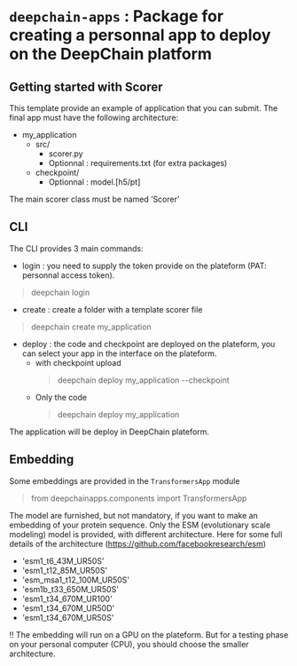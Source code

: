 # `deepchain-apps` : Package for creating a personnal app to deploy on the DeepChain platform

## Getting started with Scorer

This template provide an example of application that you can submit.
The final app must have the following architecture:

- my_application
  - src/
    - scorer.py
    - Optionnal : requirements.txt (for extra packages)
  - checkpoint/
    - Optionnal : model.[h5/pt]

The main scorer class must be named ’Scorer’

## CLI

The CLI provides 3 main commands:

- login : you need to supply the token provide on the plateform (PAT: personnal access token).

> deepchain login

- create : create a folder with a template scorer file

> deepchain create my_application

- deploy : the code and checkpoint are deployed on the plateform, you can select your app in the interface on the plateform.
  - with checkpoint upload
    >deepchain deploy my_application --checkpoint
  - Only the code
    >deepchain deploy my_application

The application will be deploy in DeepChain plateform.

## Embedding

Some embeddings are provided in the `TransformersApp` module
> from deepchainapps.components import TransformersApp

The model are furnished, but not mandatory, if you want to make an embedding of your protein sequence.
Only the ESM (evolutionary scale modeling) model is provided, with different architecture.
Here for some full details of the architecture (https://github.com/facebookresearch/esm)

- 'esm1_t6_43M_UR50S'
- 'esm1_t12_85M_UR50S'
- 'esm_msa1_t12_100M_UR50S'
- 'esm1b_t33_650M_UR50S'
- 'esm1_t34_670M_UR100'
- 'esm1_t34_670M_UR50D'
- 'esm1_t34_670M_UR50S'

!! The embedding will run on a GPU on the plateform. But for a testing phase on your personal computer (CPU), you should choose the smaller architecture.
